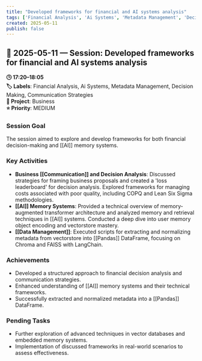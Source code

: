 ```yaml
---
title: "Developed frameworks for financial and AI systems analysis"
tags: ['Financial Analysis', 'Ai Systems', 'Metadata Management', 'Decision Making', 'Communication Strategies']
created: 2025-05-11
publish: false
---
```


## 📅 2025-05-11 — Session: Developed frameworks for financial and AI systems analysis

**🕒 17:20–18:05**  
**🏷️ Labels**: Financial Analysis, Ai Systems, Metadata Management, Decision Making, Communication Strategies  
**📂 Project**: Business  
**⭐ Priority**: MEDIUM  


### Session Goal
The session aimed to explore and develop frameworks for both financial decision-making and [[AI]] memory systems.

### Key Activities
- **Business [[Communication]] and Decision Analysis**: Discussed strategies for framing business proposals and created a 'loss leaderboard' for decision analysis. Explored frameworks for managing costs associated with poor quality, including COPQ and Lean Six Sigma methodologies.
- **[[AI]] Memory Systems**: Provided a technical overview of memory-augmented transformer architecture and analyzed memory and retrieval techniques in [[AI]] systems. Conducted a deep dive into user memory object encoding and vectorstore mastery.
- **[[Data Management]]**: Executed scripts for extracting and normalizing metadata from vectorstore into [[Pandas]] DataFrame, focusing on Chroma and FAISS with LangChain.

### Achievements
- Developed a structured approach to financial decision analysis and communication strategies.
- Enhanced understanding of [[AI]] memory systems and their technical frameworks.
- Successfully extracted and normalized metadata into a [[Pandas]] DataFrame.

### Pending Tasks
- Further exploration of advanced techniques in vector databases and embedded memory systems.
- Implementation of discussed frameworks in real-world scenarios to assess effectiveness.
